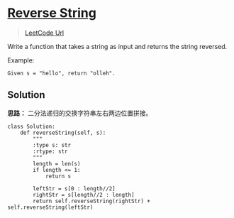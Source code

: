 # [Reverse String][title]
> [LeetCode Url][leetcode url]

Write a function that takes a string as input and returns the string reversed.

Example:
```
Given s = "hello", return "olleh".

```

## Solution
**思路：**
二分法递归的交换字符串左右两边位置拼接。

```
class Solution:
    def reverseString(self, s):
        """
        :type s: str
        :rtype: str
        """
        length = len(s)
        if length <= 1:
            return s

        leftStr = s[0 : length//2]
        rightStr = s[length//2 : length]
        return self.reverseString(rightStr) + self.reverseString(leftStr)
```


[leetcode url]: https://leetcode-cn.com/problems/reverse-string/description/
[title]: https://github.com/mantoudev/algorithms-practice/blob/master/01_LeetCode/344.%20Reverse%20String/README.md

